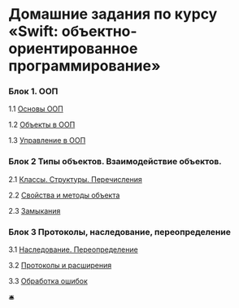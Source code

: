 # Домашние задания по курсу «Swift: объектно-ориентированное программирование»

### Блок 1. ООП
1.1	[Основы ООП](1.1_homework.md)

1.2	[Объекты в ООП](1.2_homework.md)

1.3 [Управление в ООП](1.3_homework.md)

### Блок 2 Типы объектов. Взаимодействие объектов.
2.1 [Классы. Структуры. Перечисления](2.1_homework.md)

2.2 [Свойства и методы объекта](2.2_homework.md)

2.3 [Замыкания](2.3_homework.md)

### Блок 3 Протоколы, наследование, переопределение

3.1 [Наследование. Переопределение](3.1_homework.md)

3.2 [Протоколы и расширения](3.2_homework.md)

3.3 [Обработка ошибок](3.3_homework.md)

🛎
